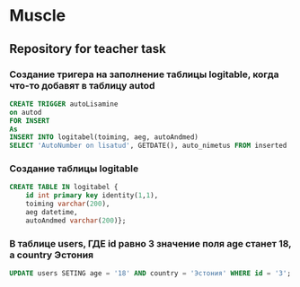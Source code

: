 ﻿# Muscle
## Repository for teacher task

### Создание тригера на заполнение таблицы logitable, когда что-то добавят в таблицу autod
``` sql
CREATE TRIGGER autoLisamine
on autod
FOR INSERT
As
INSERT INTO logitabel(toiming, aeg, autoAndmed)
SELECT 'AutoNumber on lisatud', GETDATE(), auto_nimetus FROM inserted
```

### Создание таблицы logitable
``` sql
CREATE TABLE IN logitabel {
	id int primary key identity(1,1),
	toiming varchar(200), 
	aeg datetime, 
	autoAndmed varchar(200)};
```

### В таблице users, ГДЕ id равно 3 значение поля age станет 18, а country Эстония
``` sql
UPDATE users SETING age = '18' AND country = 'Эстония' WHERE id = '3';
```
